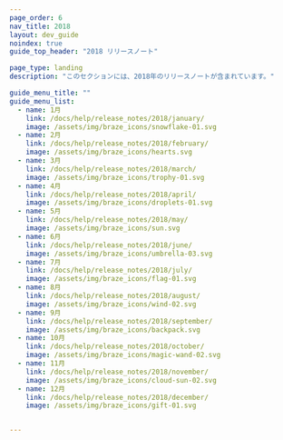 ```yaml
---
page_order: 6
nav_title: 2018
layout: dev_guide
noindex: true
guide_top_header: "2018 リリースノート"

page_type: landing
description: "このセクションには、2018年のリリースノートが含まれています。"

guide_menu_title: ""
guide_menu_list:
  - name: 1月
    link: /docs/help/release_notes/2018/january/
    image: /assets/img/braze_icons/snowflake-01.svg
  - name: 2月
    link: /docs/help/release_notes/2018/february/
    image: /assets/img/braze_icons/hearts.svg
  - name: 3月
    link: /docs/help/release_notes/2018/march/
    image: /assets/img/braze_icons/trophy-01.svg
  - name: 4月
    link: /docs/help/release_notes/2018/april/
    image: /assets/img/braze_icons/droplets-01.svg
  - name: 5月
    link: /docs/help/release_notes/2018/may/
    image: /assets/img/braze_icons/sun.svg
  - name: 6月
    link: /docs/help/release_notes/2018/june/
    image: /assets/img/braze_icons/umbrella-03.svg
  - name: 7月
    link: /docs/help/release_notes/2018/july/
    image: /assets/img/braze_icons/flag-01.svg
  - name: 8月
    link: /docs/help/release_notes/2018/august/
    image: /assets/img/braze_icons/wind-02.svg
  - name: 9月
    link: /docs/help/release_notes/2018/september/
    image: /assets/img/braze_icons/backpack.svg
  - name: 10月
    link: /docs/help/release_notes/2018/october/
    image: /assets/img/braze_icons/magic-wand-02.svg
  - name: 11月
    link: /docs/help/release_notes/2018/november/
    image: /assets/img/braze_icons/cloud-sun-02.svg
  - name: 12月
    link: /docs/help/release_notes/2018/december/
    image: /assets/img/braze_icons/gift-01.svg


---
```

